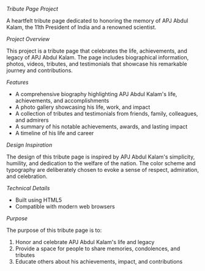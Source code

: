
*Tribute Page Project*

A heartfelt tribute page dedicated to honoring the memory of APJ Abdul Kalam, the 11th President of India and a renowned scientist.

*Project Overview*

This project is a tribute page that celebrates the life, achievements, and legacy of APJ Abdul Kalam. The page includes biographical information, photos, videos, tributes, and testimonials that showcase his remarkable journey and contributions.

*Features*

- A comprehensive biography highlighting APJ Abdul Kalam's life, achievements, and accomplishments
- A photo gallery showcasing his life, work, and impact
- A collection of tributes and testimonials from friends, family, colleagues, and admirers
- A summary of his notable achievements, awards, and lasting impact
- A timeline of his life and career

*Design Inspiration*

The design of this tribute page is inspired by APJ Abdul Kalam's simplicity, humility, and dedication to the welfare of the nation. The color scheme and typography are deliberately chosen to evoke a sense of respect, admiration, and celebration.

*Technical Details*

- Built using HTML5
- Compatible with modern web browsers

*Purpose*

The purpose of this tribute page is to:

1. Honor and celebrate APJ Abdul Kalam's life and legacy
2. Provide a space for people to share memories, condolences, and tributes
3. Educate others about his achievements, impact, and contributions

